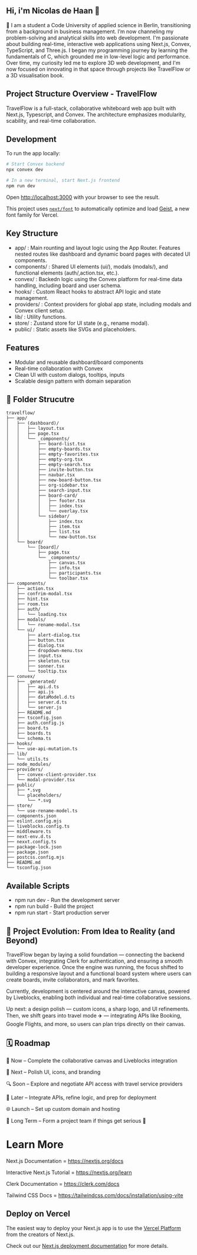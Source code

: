 ## Hi, i'm Nicolas de Haan 👋

👀 I am a student a Code University of applied science in Berlin, transitioning from a background in business management. I’m now channeling my problem-solving and analytical skills into web development.
I'm passionate about building real-time, interactive web applications using Next.js, Convex, TypeScript, and Three.js. I began my programming journey by learning the fundamentals of C, which grounded me in low-level logic and performance. Over time, my curiosity led me to explore 3D web development, and I'm now focused on innovating in that space through projects like TravelFlow or a 3D visualisation book. 

## Project Structure Overview - TravelFlow

TravelFlow is a full-stack, collaborative whiteboard web app built with Next.js, Typescript, and Convex.
The architecture emphasizes modularity, scability, and real-time collaboration.

## Development

To run the app locally:

```bash
# Start Convex backend
npx convex dev

# In a new terminal, start Next.js frontend
npm run dev
```


Open [http://localhost:3000](http://localhost:3000) with your browser to see the result.

This project uses [`next/font`](https://nextjs.org/docs/app/building-your-application/optimizing/fonts) to automatically optimize and load [Geist](https://vercel.com/font), a new font family for Vercel.

## Key Structure

* app/ : Main rounting and layout logic using the App Router. Features nested routes like dashboard and dynamic board pages with decated UI components.
* components/ : Shared UI elements (ui/), modals (modals/), and functional elements (auth/,action.tsx, etc.).
* convex/ : Backedn logic using the Convex platform for real-time data handling, including board and user schema.
* hooks/ : Custom React hooks to abstract API logic and state management. 
* providers/ : Context providers  for global app state, including modals and Convex client setup.
* lib/ : Utility functions.
* store/ : Zustand store for UI state (e.g., rename modal).
* public/ : Static assets like SVGs and placeholders.

## Features

* Modular and reusable dashboard/board components
* Real-time collaboration with Convex
* Clean UI with custom dialogs, tooltips, inputs
* Scalable design pattern with domain separation


## 🎒 Folder Strucutre 

```
travelflow/
├── app/
│   ├── (dashboard)/
│   │   ├── layout.tsx
│   │   ├── page.tsx
│   │   └── _components/
│   │       ├── board-list.tsx
│   │       ├── empty-boards.tsx
│   │       ├── empty-favorites.tsx
│   │       ├── empty-org.tsx
│   │       ├── empty-search.tsx
│   │       ├── invite-button.tsx
│   │       ├── navbar.tsx
│   │       ├── new-board-button.tsx
│   │       ├── org-sidebar.tsx
│   │       ├── search-input.tsx
│   │       ├── board-card/
│   │       │   ├── footer.tsx
│   │       │   ├── index.tsx
│   │       │   └── overlay.tsx
│   │       └── sidebar/
│   │           ├── index.tsx
│   │           ├── item.tsx
│   │           ├── list.tsx
│   │           └── new-button.tsx
│   └── board/
│       └── [board]/
│           ├── page.tsx
│           └── _components/
│               ├── canvas.tsx
│               ├── info.tsx
│               ├── participants.tsx
│               └── toolbar.tsx
├── components/
│   ├── action.tsx
│   ├── confrim-modal.tsx
│   ├── hint.tsx
│   ├── room.tsx
│   ├── auth/
│   │   └── loading.tsx
│   ├── modals/
│   │   └── rename-modal.tsx
│   └── ui/
│       ├── alert-dialog.tsx
│       ├── button.tsx
│       ├── dialog.tsx
│       ├── dropdown-menu.tsx
│       ├── input.tsx
│       ├── skeleton.tsx
│       ├── sonner.tsx
│       └── tooltip.tsx
├── convex/
│   ├── _generated/
│   │   ├── api.d.ts
│   │   ├── api.js
│   │   ├── dataModel.d.ts
│   │   ├── server.d.ts
│   │   └── server.js
│   ├── README.md
│   ├── tsconfig.json
│   ├── auth.config.js
│   ├── board.ts
│   ├── boards.ts
│   └── schema.ts
├── hooks/
│   └── use-api-mutation.ts
├── lib/
│   └── utils.ts
├── node_modules/
├── providers/
│   ├── convex-client-provider.tsx
│   └── modal-provider.tsx
├── public/
│   ├── *.svg
│   └── placeholders/
│       └── *.svg
├── store/
│   └── use-rename-model.ts
├── components.json
├── eslint.config.mjs
├── liveblocks.config.ts
├── middleware.ts
├── next-env.d.ts
├── nexxt.config.ts
├── package-lock.json
├── package.json
├── postcss.config.mjs
├── README.md
└── tsconfig.json
```

## Available Scripts 

* npm run dev - Run the development server 
* npm run build - Build the project 
* npm run start - Start production server 

## 🚧 Project Evolution: From Idea to Reality (and Beyond)

TravelFlow began by laying a solid foundation — connecting the backend with Convex, integrating Clerk for authentication, and ensuring a smooth developer experience. Once the engine was running, the focus shifted to building a responsive layout and a functional board system where users can create boards, invite collaborators, and mark favorites.

Currently, development is centered around the interactive canvas, powered by Liveblocks, enabling both individual and real-time collaborative sessions.

Up next: a design polish — custom icons, a sharp logo, and UI refinements.
Then, we shift gears into travel mode ✈️ — integrating APIs like Booking, Google Flights, and more, so users can plan trips directly on their canvas.

## 🗓️ Roadmap

🔄 Now – Complete the collaborative canvas and Liveblocks integration

🎨 Next – Polish UI, icons, and branding

🔍 Soon – Explore and negotiate API access with travel service providers

🚀 Later – Integrate APIs, refine logic, and prep for deployment

🌐 Launch – Set up custom domain and hosting

👥 Long Term – Form a project team if things get serious 💼

# Learn More

Next.js Documentation = https://nextjs.org/docs

Interactive Next.js Tutorial = https://nextjs.org/learn

Clerk Documentation = https://clerk.com/docs

Tailwind CSS Docs = https://tailwindcss.com/docs/installation/using-vite

## Deploy on Vercel

The easiest way to deploy your Next.js app is to use the [Vercel Platform](https://vercel.com/new?utm_medium=default-template&filter=next.js&utm_source=create-next-app&utm_campaign=create-next-app-readme) from the creators of Next.js.

Check out our [Next.js deployment documentation](https://nextjs.org/docs/app/building-your-application/deploying) for more details.